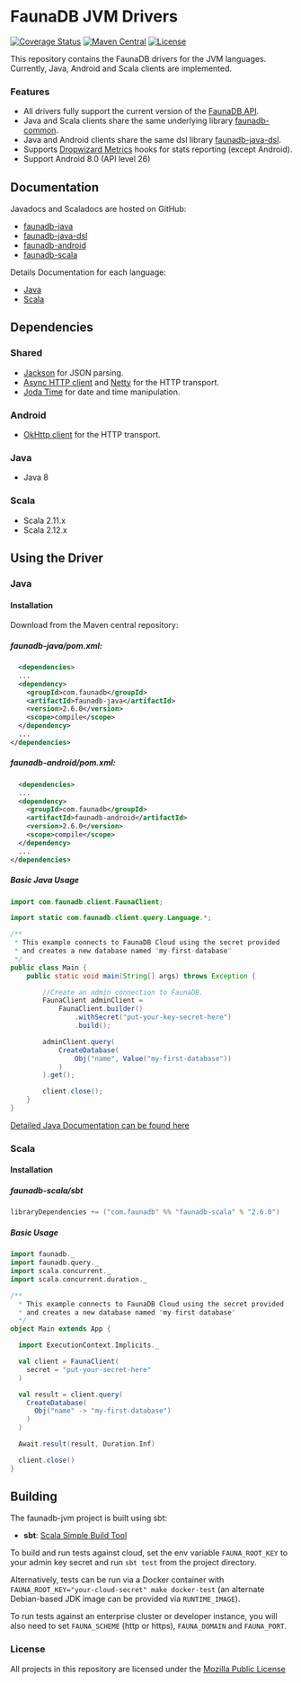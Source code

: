 # FaunaDB JVM Drivers

[![Coverage Status](https://img.shields.io/codecov/c/github/fauna/faunadb-jvm/master.svg?maxAge=21600)](https://codecov.io/gh/fauna/faunadb-jvm/branch/master)
[![Maven Central](https://img.shields.io/maven-central/v/com.faunadb/faunadb-common.svg?maxAge=21600)](https://search.maven.org/#search%7Cga%7C1%7Cg%3A%22com.faunadb%22)
[![License](https://img.shields.io/badge/license-MPL_2.0-blue.svg?maxAge=2592000)](https://raw.githubusercontent.com/fauna/faunadb-jvm/master/LICENSE)

This repository contains the FaunaDB drivers for the JVM languages. Currently, Java, Android and Scala clients are implemented.

### Features

* All drivers fully support the current version of the [FaunaDB API](https://faunadb.com/documentation).
* Java and Scala clients share the same underlying library [faunadb-common](./faunadb-common).
* Java and Android clients share the same dsl library [faunadb-java-dsl](./faunadb-java-dsl).
* Supports [Dropwizard Metrics](https://dropwizard.github.io/metrics/3.1.0/) hooks for stats reporting (except Android).
* Support Android 8.0 (API level 26)

## Documentation

Javadocs and Scaladocs are hosted on GitHub:

* [faunadb-java](http://fauna.github.io/faunadb-jvm/2.6.0/faunadb-java/api/)
* [faunadb-java-dsl](http://fauna.github.io/faunadb-jvm/2.6.0/faunadb-java-dsl/api/)
* [faunadb-android](http://fauna.github.io/faunadb-jvm/2.6.0/faunadb-android/api/)
* [faunadb-scala](http://fauna.github.io/faunadb-jvm/2.6.0/faunadb-scala/api/)

Details Documentation for each language:

* [Java](docs/java.md)
* [Scala](docs/scala.md)

## Dependencies

### Shared

* [Jackson](https://github.com/FasterXML/jackson) for JSON parsing.
* [Async HTTP client](https://github.com/AsyncHttpClient/async-http-client) and [Netty](http://netty.io/) for the HTTP transport.
* [Joda Time](http://www.joda.org/joda-time/) for date and time manipulation.

### Android

* [OkHttp client](http://square.github.io/okhttp/) for the HTTP transport.

### Java

* Java 8

### Scala

* Scala 2.11.x
* Scala 2.12.x

## Using the Driver

### Java

#### Installation

Download from the Maven central repository:

##### faunadb-java/pom.xml:

```xml
  <dependencies>
  ...
  <dependency>
    <groupId>com.faunadb</groupId>
    <artifactId>faunadb-java</artifactId>
    <version>2.6.0</version>
    <scope>compile</scope>
  </dependency>
  ...
</dependencies>
```

##### faunadb-android/pom.xml:

```xml
  <dependencies>
  ...
  <dependency>
    <groupId>com.faunadb</groupId>
    <artifactId>faunadb-android</artifactId>
    <version>2.6.0</version>
    <scope>compile</scope>
  </dependency>
  ...
</dependencies>
```

##### Basic Java Usage

```java
import com.faunadb.client.FaunaClient;

import static com.faunadb.client.query.Language.*;

/**
 * This example connects to FaunaDB Cloud using the secret provided
 * and creates a new database named "my-first-database"
 */
public class Main {
    public static void main(String[] args) throws Exception {

        //Create an admin connection to FaunaDB.
        FaunaClient adminClient =
            FaunaClient.builder()
                .withSecret("put-your-key-secret-here")
                .build();

        adminClient.query(
            CreateDatabase(
                Obj("name", Value("my-first-database"))
            )
        ).get();

        client.close();
    }
}
```

[Detailed Java Documentation can be found here](docs/java.md)

### Scala

#### Installation

##### faunadb-scala/sbt

```scala
libraryDependencies += ("com.faunadb" %% "faunadb-scala" % "2.6.0")
```

##### Basic Usage

```scala
import faunadb._
import faunadb.query._
import scala.concurrent._
import scala.concurrent.duration._

/**
  * This example connects to FaunaDB Cloud using the secret provided
  * and creates a new database named "my-first-database"
  */
object Main extends App {

  import ExecutionContext.Implicits._

  val client = FaunaClient(
    secret = "put-your-secret-here"
  )

  val result = client.query(
    CreateDatabase(
      Obj("name" -> "my-first-database")
    )
  )

  Await.result(result, Duration.Inf)

  client.close()
}
```

## Building

The faunadb-jvm project is built using sbt:

* **sbt**: [Scala Simple Build Tool](http://www.scala-sbt.org/)

To build and run tests against cloud, set the env variable
`FAUNA_ROOT_KEY` to your admin key secret and run `sbt test` from the
project directory.

Alternatively, tests can be run via a Docker container with
`FAUNA_ROOT_KEY="your-cloud-secret" make docker-test` (an alternate
Debian-based JDK image can be provided via `RUNTIME_IMAGE`).

To run tests against an enterprise cluster or developer instance, you
will also need to set `FAUNA_SCHEME` (http or https), `FAUNA_DOMAIN`
and `FAUNA_PORT`.

### License

All projects in this repository are licensed under the [Mozilla Public License](./LICENSE)
